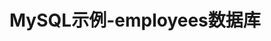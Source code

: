 MySQL示例-employees数据库
================================================================================
